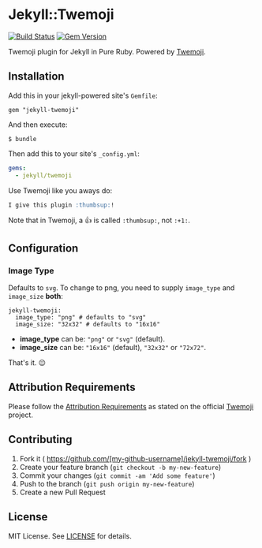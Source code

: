 # Jekyll::Twemoji

[![Build Status](https://img.shields.io/travis/JuanitoFatas/jekyll-twemoji.svg?style=flat-square)](https://travis-ci.org/JuanitoFatas/jekyll-twemoji)
[![Gem Version](https://img.shields.io/gem/v/jekyll-twemoji.svg?style=flat-square)](https://rubygems.org/gems/jekyll-twemoji)

Twemoji plugin for Jekyll in Pure Ruby. Powered by [Twemoji](https://github.com/jollygoodcode/twemoji).

## Installation

Add this in your jekyll-powered site's `Gemfile`:

```
gem "jekyll-twemoji"
```
And then execute:

```
$ bundle
```

Then add this to your site's `_config.yml`:

```yml
gems:
  - jekyll/twemoji
```

Use Twemoji like you aways do:

```markdown
I give this plugin :thumbsup:!
```

Note that in Twemoji, a :+1: is called `:thumbsup:`, not `:+1:`.

## Configuration

### Image Type

Defaults to `svg`. To change to png, you need to supply `image_type` and
`image_size` **both**:

```
jekyll-twemoji:
  image_type: "png" # defaults to "svg"
  image_size: "32x32" # defaults to "16x16"
```

- **image_type** can be: `"png"` or `"svg"` (default).
- **image_size** can be: `"16x16"` (default), `"32x32"` or `"72x72"`.

That's it. :wink:

## Attribution Requirements

Please follow the [Attribution Requirements](https://github.com/twitter/twemoji#attribution-requirements) as stated on the official [Twemoji](https://github.com/twitter/twemoji) project.

## Contributing

1. Fork it ( https://github.com/[my-github-username]/jekyll-twemoji/fork )
2. Create your feature branch (`git checkout -b my-new-feature`)
3. Commit your changes (`git commit -am 'Add some feature'`)
4. Push to the branch (`git push origin my-new-feature`)
5. Create a new Pull Request

## License

MIT License. See [LICENSE](LICENSE) for details.
